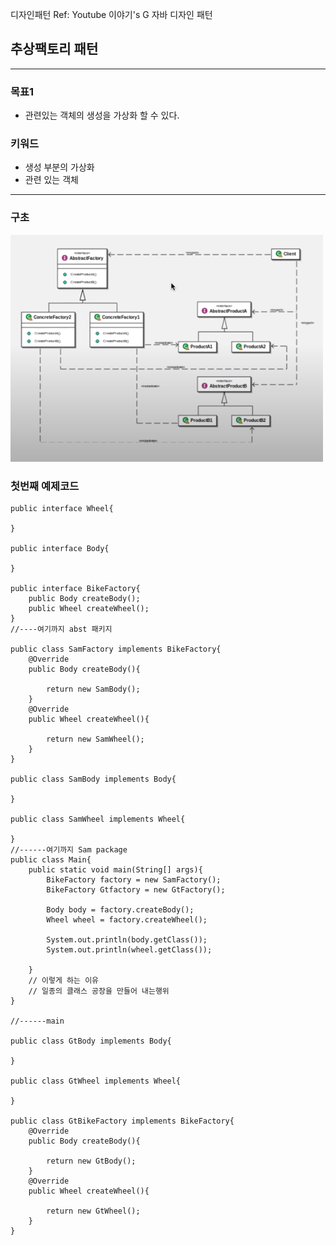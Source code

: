 디자인패턴 Ref: Youtube 이야기's G 자바 디자인 패턴

## 추상팩토리 패턴
---
### 목표1
- 관련있는 객체의 생성을 가상화 할 수 있다.

### 키워드
- 생성 부분의 가상화
- 관련 있는 객체
---

### 구초
<img src = "./picture/abstract-factoryt.PNG" width='500' />

### 첫번째 예제코드
```
public interface Wheel{
    
}

public interface Body{

}

public interface BikeFactory{
    public Body createBody();
    public Wheel createWheel();
}
//----여기까지 abst 패키지

public class SamFactory implements BikeFactory{
    @Override
    public Body createBody(){

        return new SamBody();
    }
    @Override
    public Wheel createWheel(){

        return new SamWheel();
    }
}

public class SamBody implements Body{
   
}

public class SamWheel implements Wheel{
    
}
//------여기까지 Sam package
public class Main{
    public static void main(String[] args){
        BikeFactory factory = new SamFactory();
        BikeFactory Gtfactory = new GtFactory();

        Body body = factory.createBody();
        Wheel wheel = factory.createWheel();

        System.out.println(body.getClass());
        System.out.println(wheel.getClass());

    }
    // 이렇게 하는 이유
    // 일종의 클래스 공장을 만들어 내는행위
}

//------main

public class GtBody implements Body{

}

public class GtWheel implements Wheel{

}

public class GtBikeFactory implements BikeFactory{
    @Override
    public Body createBody(){

        return new GtBody();
    }
    @Override
    public Wheel createWheel(){

        return new GtWheel();
    }
}
```

